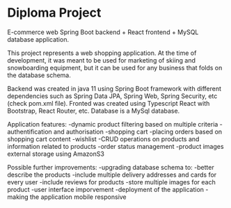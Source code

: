 # Diploma Project
E-commerce web Spring Boot backend + React frontend + MySQL database application. 

This project represents a web shopping application. At the time of development, it was meant to be used for marketing of skiing and snowboarding equipment, but it can be used for any business that folds on the database schema.

Backend was created in java 11 using Spring Boot framework with different dependencies such as Spring Data JPA, Spring Web, Spring Security, etc (check pom.xml file).
Fronted was created using Typescript React with Bootstrap, React Router, etc.
Database is a MySql database.

Application features:
    -dynamic product filtering based on multiple criteria
    -authentification and authorisation
    -shopping cart
    -placing orders based on shopping cart content
    -wishlist
    -CRUD operations on products and information related to products
    -order status management
    -product images external storage using AmazonS3

Possible further improvements:
    -upgrading database schema to: 
        -better describe the products
        -include multiple delivery addresses and cards for every user
        -include reviews for products
        -store multiple images for each product
    -user interface imporvement
    -deployment of the application
    -making the application mobile responsive





